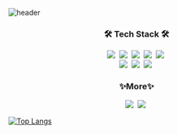 ![header](https://capsule-render.vercel.app/api?type=rounded&height=200&color=gradient&text=MinjiEom&animation=fadeIn&fontColor=ffffff&fontsize=100&fontAlignY=50)

<h3 align="center">🛠 Tech Stack 🛠</h3>

<p align="center">
  <img src="https://img.shields.io/badge/Python-3766AB?style=flat&logo=Python&logoColor=white"/>&nbsp 
  <img src="https://img.shields.io/badge/C-A8B9CC?style=flat&logo=C&logoColor=white"/>&nbsp 
  <img src="https://img.shields.io/badge/Javascript-ffb13b?style=flat&logo=javascript&logoColor=white"/>&nbsp 
  <img src="https://img.shields.io/badge/css-1572B6?style=flat&logo=css3&logoColor=white"/>&nbsp 
  <img src="https://img.shields.io/badge/html5-E34F26?style=flat&logo=html5&logoColor=white"/>&nbsp 
  <br>
  <img src="https://img.shields.io/badge/Pytorch-EE4C2C?style=flat&logo=pytorch&logoColor=white"/>&nbsp 
  <img src="https://img.shields.io/badge/scikit-learn-F7931E?style=flat&logo=scikit-learn&logoColor=white"/>&nbsp 
  <img src="https://img.shields.io/badge/Vue.js-4FC08D?style=flat&logo=vue.js&logoColor=white"/>&nbsp 
</p>

<h3 align="center">✨More✨</h3>
<p align="center">
  <img src="https://img.shields.io/badge/instagram-E4405F?style=flat&logo=instagram&logoColor=white"/>&nbsp 
  <a href="https://www.kaggle.com/minzzzzi"><img src="https://img.shields.io/badge/kaggle-20BEFF?style=flat&logo=kaggle&logoColor=white"/></a>&nbsp 
</p>

[![Top Langs](https://github-readme-stats.vercel.app/api/top-langs/?username=minnnnji&layout=compact)](https://github.com/anuraghazra/github-readme-stats)
